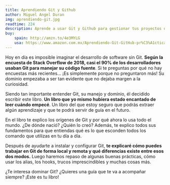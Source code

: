 ```yaml
---
title: Aprendiendo Git y Github
author: Miguel Angel Duran
img: aprendiendo-git.jpg
readtime: 224
description: Aprende a usar Git y Github para gestionar tus proyectos de codigo
buy: 
    spain: http://amzn.to/4e3MYLG
    usa: https://www.amazon.com.mx/Aprendiendo-Git-GitHub-pr%C3%A1cticas-estrategias/dp/B0D2LPMG6F
---
```

Hoy en día es imposible imaginar el desarrollo de software sin Git. **Según la encuesta de Stack Overflow de 2018, casi el 90% de los desarrolladores usaban Git para manejar su código fuente**. Si te preguntas por qué no hay encuestas más recientes... ¡Es simplemente porque no preguntaron más! Su dominio empezaba a ser tan evidente que no dejaba margen a la curiosidad.

Siendo tan importante entender Git, su manejo y dominio, él decidido escribir este libro. **Un libro que yo mismo hubiera estado encantado de leer cuándo empecé**. Un libro del que estoy seguro que podrás extraer algún aprendizaje y que te podrá servir de guía en el futuro.

En el libro te explico los orígenes de Git y por qué ahora lo usa todo el mundo. ¿De dónde nació? ¿Quién lo creó? Además, te explico todos sus fundamentos para que entiendas qué es lo que esconden todos los comando que utilizas en tu día a día.

Después de ayudarte a instalar y configurar Git, **te explicaré cómo puedes trabajar en Git de forma local y remota y qué diferencias existe entre esos dos modos.** Luego haremos repaso de algunas buenas prácticas, cómo usar los alias, los hooks, trucos imprescindibles y muchas cosas más.

¿Te interesa dominar Git? ¿Quieres una guía que te va a acompañar siempre? ¡Este es tu libro!
